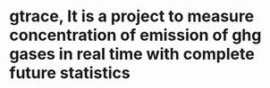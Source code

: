 # gtrace, It is a project to measure concentration of emission of ghg gases in real time with complete future statistics
